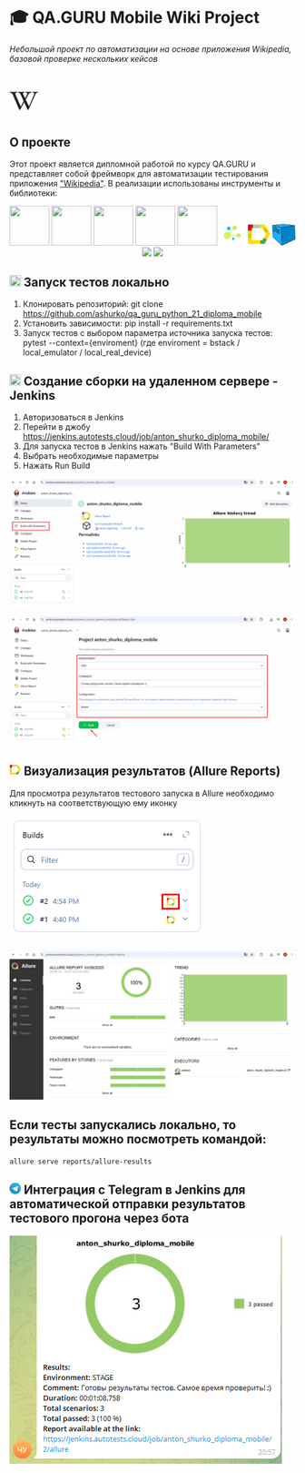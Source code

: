 # 🎓 QA.GURU Mobile Wiki Project

*Небольшой проект по автоматизации на основе приложения Wikipedia, базовой проверке нескольких кейсов*
# <img width="10%" title="wiki_logo" src="data/logo/icons8-wikipedia-48.png" />
## О проекте

Этот проект является дипломной работой по курсу QA.GURU и представляет собой фреймворк для автоматизации тестирования приложения ["Wikipedia"](https://www.wikipedia.org). В реализации использованы инструменты и библиотеки:

<p  align="center">
  
  <img src="https://cdn.jsdelivr.net/gh/devicons/devicon@latest/icons/python/python-original.svg" height="70" width="70"/>
  <img src="https://cdn.jsdelivr.net/gh/devicons/devicon@latest/icons/jenkins/jenkins-original.svg" height="70" width="70"/>
  <img src="https://cdn.jsdelivr.net/gh/devicons/devicon@latest/icons/pytest/pytest-original.svg" height="70" width="70"/>
  <img src="https://cdn.jsdelivr.net/gh/devicons/devicon@latest/icons/github/github-original.svg" height="70" width="70"/>
  <img src="https://cdn.jsdelivr.net/gh/devicons/devicon@latest/icons/selenium/selenium-original.svg" height="70" width="70"/>
  <img width="9%" title="Selene" src="data/logo/selene.png" alt="selene"/>
  <img width="8%" title="Allure Report" src="data/logo/allure_report.png" alt="allure">
  <img width="8%" title="Selenoid" src="data/logo/selenoid.png" alt="selenoid">
  <img width="8%" src="https://cdn.jsdelivr.net/gh/devicons/devicon@latest/icons/browserstack/browserstack-original-wordmark.svg" />
  <img width="8%" src="https://cdn.jsdelivr.net/gh/devicons/devicon@latest/icons/androidstudio/androidstudio-original.svg" />



</p>

## <img src="https://cdn.jsdelivr.net/gh/devicons/devicon@latest/icons/python/python-original.svg" height="20" width="20"> Запуск тестов локально

1) Клонировать репозиторий: git clone https://github.com/ashurko/qa_guru_python_21_diploma_mobile
2) Установить зависимости: pip install -r requirements.txt
3) Запуск тестов с выбором параметра источника запуска тестов: pytest --context={enviroment} (где enviroment = bstack / local_emulator / local_real_device)

##   <img src="https://cdn.jsdelivr.net/gh/devicons/devicon@latest/icons/jenkins/jenkins-original.svg" height="20" width="20"/> Создание сборки на удаленном сервере - Jenkins

1) Авторизоваться в Jenkins
2) Перейти в джобу https://jenkins.autotests.cloud/job/anton_shurko_diploma_mobile/
3) Для запуска тестов в Jenkins нажать "Build With Parameters"
4) Выбрать необходимые параметры
5) Нажать Run Build

<p><img title="jenkins_build" src="data/logo/jenkins_flow1.png"></p>

<p><img title="jenkins_build" src="data/logo/jenkins_flow2.png"></p>

## <img width="4%" title="allure" src="data/logo/allure_report.png"> Визуализация результатов (Allure Reports)

Для просмотра результатов тестового запуска в Allure необходимо кликнуть на соответствующую ему иконку

<p><img title="Allure" src="data/logo/allure_result2.png"></p>
<p><img title="Allure" src="data/logo/allure_result1.png"></p>


## Если тесты запускались локально, то результаты можно посмотреть командой: 

```bash
allure serve reports/allure-results
```



## <img width="4%" title="tg" src="data/logo/tg.png"> Интеграция с Telegram в Jenkins для автоматической отправки результатов тестового прогона через бота

<p><img title="telegram" src="data/logo/report_tg.png"></p>